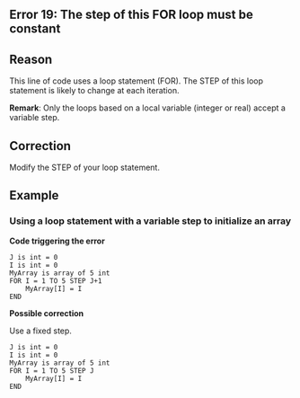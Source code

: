 
## Error 19: The step of this FOR loop must be constant
			



<a name="NOTE1"></a>
<a name="NOTE1_1"></a>


## Reason
<a name="reason_ELTTEXTE000085"></a>
This line of code uses a loop statement (FOR). The STEP of this loop statement is likely to change at each iteration.

**Remark**: Only the loops based on a local variable (integer or real) accept a variable step.

<a name="NOTE2"></a>
<a name="NOTE2_1"></a>


## Correction
<a name="correction_ELTTEXTE000109"></a>
Modify the STEP of your loop statement.

<a name="NOTE3"></a>
<a name="NOTE3_1"></a>


## Example
<a name="example_ELTTEXTE000133"></a>


### Using a loop statement with a variable step to initialize an array
<a name="using_loop_statement_with_variable_step_initialize_array_ELTPARAGRAPHE000027"></a>

**Code triggering the error** 


```wl
J is int = 0
I is int = 0
MyArray is array of 5 int
FOR I = 1 TO 5 STEP J+1
	MyArray[I] = I
END
```




**Possible correction**

Use a fixed step.


```wl
J is int = 0
I is int = 0
MyArray is array of 5 int
FOR I = 1 TO 5 STEP J
	MyArray[I] = I
END
```



